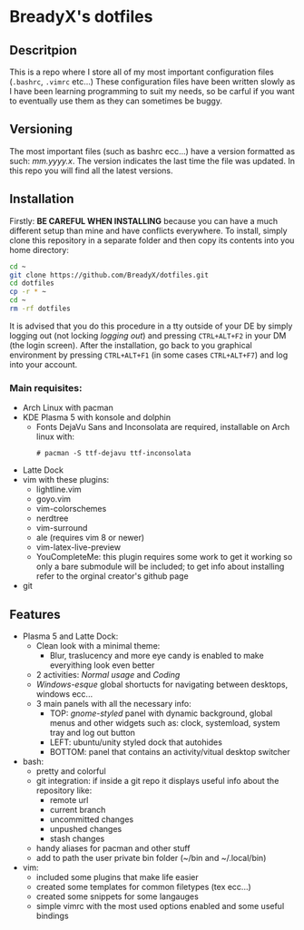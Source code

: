 # BreadyX's dotfiles
## Descritpion
This is a repo where I store all of my most important configuration files (`.bashrc`, `.vimrc` etc...)
These configuration files have been written slowly as I have been learning programming to suit my needs, so be carful if you want to eventually use them as they can sometimes be buggy.
## Versioning
The most important files (such as bashrc ecc...) have a version formatted as such: *mm.yyyy.x*. The version indicates the last time the file was updated. In this repo you will find all the latest versions.
## Installation
Firstly: **BE CAREFUL WHEN INSTALLING** because you can have a much different setup than mine and have conflicts everywhere.
To install, simply clone this repository in a separate folder and then copy its contents into you home directory:
```sh
cd ~
git clone https://github.com/BreadyX/dotfiles.git
cd dotfiles
cp -r * ~
cd ~
rm -rf dotfiles
```
It is advised that you do this procedure in a tty outside of your DE by simply logging out (not locking *logging out*) and pressing `CTRL+ALT+F2` in your DM (the login screen). After the installation, go back to you graphical environment by pressing `CTRL+ALT+F1` (in some cases `CTRL+ALT+F7`) and log into your account.
### Main requisites:
- Arch Linux with pacman
- KDE Plasma 5 with konsole and dolphin
	- Fonts DejaVu Sans and Inconsolata are required, installable on Arch linux with:
		```
		# pacman -S ttf-dejavu ttf-inconsolata
		```
- Latte Dock
- vim with these plugins:
	- lightline.vim
	- goyo.vim
	- vim-colorschemes
	- nerdtree
	- vim-surround
	- ale (requires vim 8 or newer)
	- vim-latex-live-preview
	- YouCompleteMe: this plugin requires some work to get it working so only a bare submodule will be included; to get info about installing refer to the orginal creator's github page
- git
## Features
- Plasma 5 and Latte Dock:
	- Clean look with a minimal theme:
		- Blur, traslucency and more eye candy is enabled to make everyithing look even better
	- 2 activities: *Normal usage* and *Coding*
	- *Windows-esque* global shortucts for navigating between desktops, windows ecc...
	- 3 main panels with all the necessary info:
		- TOP: *gnome-styled* panel with dynamic background, global menus and other widgets such as: clock, systemload, system tray and log out button
		- LEFT: ubuntu/unity styled dock that autohides
		- BOTTOM: panel that contains an activity/vitual desktop switcher
- bash:
	- pretty and colorful
	- git integration: if inside a git repo it displays useful info about the repository like:
		- remote url
		- current branch
		- uncommitted changes
		- unpushed changes
		- stash changes
	- handy aliases for pacman and other stuff
	- add to path the user private bin folder (~/bin and ~/.local/bin)
- vim:
	- included some plugins that make life easier
	- created some templates for common filetypes (tex ecc...)
	- created some snippets for some langauges
	- simple vimrc with the most used options enabled and some useful bindings

